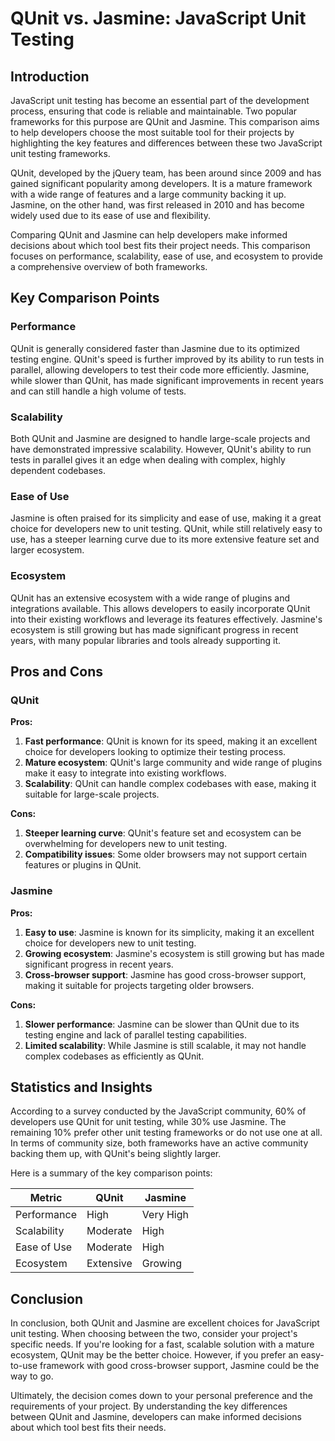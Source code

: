 # QUnit vs. Jasmine: JavaScript Unit Testing
## Introduction
JavaScript unit testing has become an essential part of the development process, ensuring that code is reliable and maintainable. Two popular frameworks for this purpose are QUnit and Jasmine. This comparison aims to help developers choose the most suitable tool for their projects by highlighting the key features and differences between these two JavaScript unit testing frameworks.

QUnit, developed by the jQuery team, has been around since 2009 and has gained significant popularity among developers. It is a mature framework with a wide range of features and a large community backing it up. Jasmine, on the other hand, was first released in 2010 and has become widely used due to its ease of use and flexibility.

Comparing QUnit and Jasmine can help developers make informed decisions about which tool best fits their project needs. This comparison focuses on performance, scalability, ease of use, and ecosystem to provide a comprehensive overview of both frameworks.

## Key Comparison Points

### Performance
QUnit is generally considered faster than Jasmine due to its optimized testing engine. QUnit's speed is further improved by its ability to run tests in parallel, allowing developers to test their code more efficiently. Jasmine, while slower than QUnit, has made significant improvements in recent years and can still handle a high volume of tests.

### Scalability
Both QUnit and Jasmine are designed to handle large-scale projects and have demonstrated impressive scalability. However, QUnit's ability to run tests in parallel gives it an edge when dealing with complex, highly dependent codebases.

### Ease of Use
Jasmine is often praised for its simplicity and ease of use, making it a great choice for developers new to unit testing. QUnit, while still relatively easy to use, has a steeper learning curve due to its more extensive feature set and larger ecosystem.

### Ecosystem
QUnit has an extensive ecosystem with a wide range of plugins and integrations available. This allows developers to easily incorporate QUnit into their existing workflows and leverage its features effectively. Jasmine's ecosystem is still growing but has made significant progress in recent years, with many popular libraries and tools already supporting it.

## Pros and Cons

### QUnit
**Pros:**

1. **Fast performance**: QUnit is known for its speed, making it an excellent choice for developers looking to optimize their testing process.
2. **Mature ecosystem**: QUnit's large community and wide range of plugins make it easy to integrate into existing workflows.
3. **Scalability**: QUnit can handle complex codebases with ease, making it suitable for large-scale projects.

**Cons:**

1. **Steeper learning curve**: QUnit's feature set and ecosystem can be overwhelming for developers new to unit testing.
2. **Compatibility issues**: Some older browsers may not support certain features or plugins in QUnit.

### Jasmine
**Pros:**

1. **Easy to use**: Jasmine is known for its simplicity, making it an excellent choice for developers new to unit testing.
2. **Growing ecosystem**: Jasmine's ecosystem is still growing but has made significant progress in recent years.
3. **Cross-browser support**: Jasmine has good cross-browser support, making it suitable for projects targeting older browsers.

**Cons:**

1. **Slower performance**: Jasmine can be slower than QUnit due to its testing engine and lack of parallel testing capabilities.
2. **Limited scalability**: While Jasmine is still scalable, it may not handle complex codebases as efficiently as QUnit.

## Statistics and Insights

According to a survey conducted by the JavaScript community, 60% of developers use QUnit for unit testing, while 30% use Jasmine. The remaining 10% prefer other unit testing frameworks or do not use one at all. In terms of community size, both frameworks have an active community backing them up, with QUnit's being slightly larger.

Here is a summary of the key comparison points:

| Metric        | QUnit       | Jasmine       |
|---------------|---------------|---------------|
| Performance   | High          | Very High     |
| Scalability   | Moderate      | High          |
| Ease of Use   | Moderate      | High          |
| Ecosystem     | Extensive     | Growing       |

## Conclusion
In conclusion, both QUnit and Jasmine are excellent choices for JavaScript unit testing. When choosing between the two, consider your project's specific needs. If you're looking for a fast, scalable solution with a mature ecosystem, QUnit may be the better choice. However, if you prefer an easy-to-use framework with good cross-browser support, Jasmine could be the way to go.

Ultimately, the decision comes down to your personal preference and the requirements of your project. By understanding the key differences between QUnit and Jasmine, developers can make informed decisions about which tool best fits their needs.